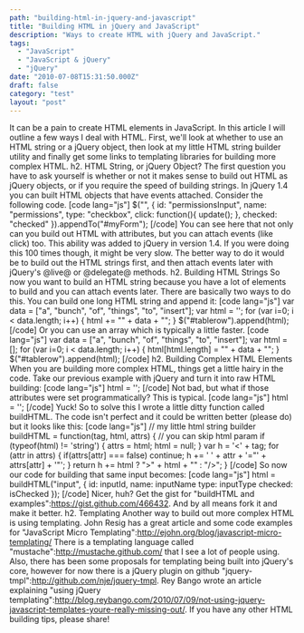 ```yaml
---
path: "building-html-in-jquery-and-javascript"
title: "Building HTML in jQuery and JavaScript"
description: "Ways to create HTML with jQuery and JavaScript."
tags: 
  - "JavaScript"
  - "JavaScript & jQuery"
  - "jQuery"
date: "2010-07-08T15:31:50.000Z"
draft: false
category: "test"
layout: "post"
---
```


It can be a pain to create HTML elements in JavaScript. In this article I will outline a few ways I deal with HTML. First, we'll look at whether to use an HTML string or a jQuery object, then look at my little HTML string builder utility and finally get some links to templating libraries for building more complex HTML. h2. HTML String, or jQuery Object? The first question you have to ask yourself is whether or not it makes sense to build out HTML as jQuery objects, or if you require the speed of building strings. In jQuery 1.4 you can built HTML objects that have events attached. Consider the following code. \[code lang="js"\] $("", { id: "permissionsInput", name: "permissions", type: "checkbox", click: function(){ update(); }, checked: "checked" }).appendTo("#myForm"); \[/code\] You can see here that not only can you build out HTML with attributes, but you can attach events (like click) too. This ability was added to jQuery in version 1.4. If you were doing this 100 times though, it might be very slow. The better way to do it would be to build out the HTML strings first, and then attach events later with jQuery's @live@ or @delegate@ methods. h2. Building HTML Strings So now you want to build an HTML string because you have a lot of elements to build and you can attach events later. There are basically two ways to do this. You can build one long HTML string and append it: \[code lang="js"\] var data = \["a", "bunch", "of", "things", "to", "insert"\]; var html = ''; for (var i=0; i < data.length; i++) { html += "" + data + ""; } $("#tablerow").append(html); \[/code\] Or you can use an array which is typically a little faster. \[code lang="js"\] var data = \["a", "bunch", "of", "things", "to", "insert"\]; var html = \[\]; for (var i=0; i < data.length; i++) { html\[html.length\] = "" + data + ""; } $("#tablerow").append(html); \[/code\] h2. Building Complex HTML Elements When you are building more complex HTML, things get a little hairy in the code. Take our previous example with jQuery and turn it into raw HTML building: \[code lang="js"\] html = ''; \[/code\] Not bad, but what if those attributes were set programmatically? This is typical. \[code lang="js"\] html = ''; \[/code\] Yuck! So to solve this I wrote a little ditty function called buildHTML. The code isn't perfect and it could be written better (please do) but it looks like this: \[code lang="js"\] // my little html string builder buildHTML = function(tag, html, attrs) { // you can skip html param if (typeof(html) != 'string') { attrs = html; html = null; } var h = '<' + tag; for (attr in attrs) { if(attrs\[attr\] === false) continue; h += ' ' + attr + '="' + attrs\[attr\] + '"'; } return h += html ? ">" + html + "" : "/>"; } \[/code\] So now our code for building that same input becomes: \[code lang="js"\] html = buildHTML("input", { id: inputId, name: inputName type: inputType checked: isChecked }); \[/code\] Nicer, huh? Get the gist for "buildHTML and examples":https://gist.github.com/466432. And by all means fork it and make it better. h2. Templating Another way to build out more complex HTML is using templating. John Resig has a great article and some code examples for "JavaScript Micro Templating":http://ejohn.org/blog/javascript-micro-templating/ There is a templating language called "mustache":http://mustache.github.com/ that I see a lot of people using. Also, there has been some proposals for templating being built into jQuery's core, however for now there is a jQuery plugin on github "jquery-tmpl":http://github.com/nje/jquery-tmpl. Rey Bango wrote an article explaining "using jQuery templating":http://blog.reybango.com/2010/07/09/not-using-jquery-javascript-templates-youre-really-missing-out/. If you have any other HTML building tips, please share!